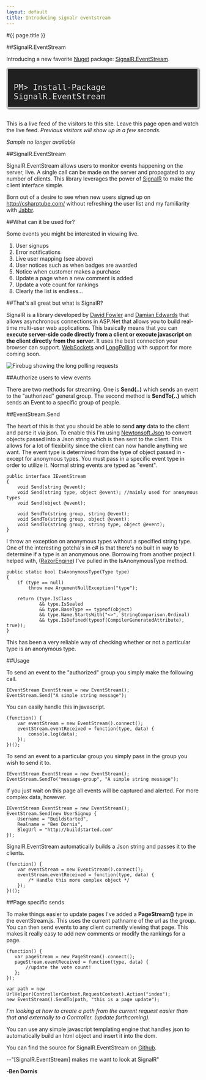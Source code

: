 ```yaml
---
layout: default
title: Introducing signalr eventstream
---
```

#{{ page.title }}

##SignalR.EventStream

Introducing a new favorite <a href="http://nuget.org">Nuget</a> package: <a href="https://nuget.org/packages/SignalR.EventStream">SignalR.EventStream</a>.

<div style="background-color: #202020; border: 4px solid #C0C0C0;border-radius: 5px 5px 5px 5px;box-shadow: 2px 2px 3px #6E6E6E;color: #E2E2E2;display: block;font: 1.5em 'andale mono','lucida console',monospace; overflow: auto; padding:15px; margin-bottom: 1.5em;"><p style="margin-bottom:0;">PM&gt; Install-Package SignalR.EventStream</div>

This is a live feed of the visitors to this site. Leave this page open and watch the live feed. <em>Previous visitors will show up in a few seconds.</em>

<em>Sample no longer available</em>

##SignalR.EventStream

SignalR.EventStream allows users to monitor events happening on the server, live. A single call can be made on the server and propagated to any number of clients. This library leverages the power of [SignalR](https://nuget.org/packages/SignalR) to make the client interface simple.

Born out of a desire to see when new users signed up on <a href='http://csharptube.com/'>http://csharptube.com/</a> without refreshing the user list and my familiarity with <a href="http://jabbr.net">Jabbr</a>.

##What can it be used for?

Some events you might be interested in viewing live.

1. User signups
1. Error notifications
1. Live user mapping (see above)
1. User notices such as when badges are awarded
1. Notice when customer makes a purchase
1. Update a page when a new comment is added
1. Update a vote count for rankings
1. Clearly the list is endless...

##That's all great but what is SignalR?

SignalR is a library developed by <a href="http://weblogs.asp.net/davidfowler/">David Fowler</a> and <a href="http://damianedwards.wordpress.com/">Damian Edwards</a> that allows asynchronous connections in ASP.Net that allows you to build real-time multi-user web applications. This basically means that you can <strong>execute server-side code directly from a client or execute javascript on the client directly from the server</strong>. It uses the best connection your browser can support. <a href='http://en.wikipedia.org/wiki/WebSocket'>WebSockets</a> and <a href='http://en.wikipedia.org/wiki/Push_technology#Long_polling'>LongPolling</a> with support for more coming soon.

<img src="http://buildstarted.com/wp-content/uploads/2011/12/signalr-traffic.png" alt="Firebug showing the long polling requests" title="Firefox with long polling in firebug" />

##Authorize users to view events

There are two methods for streaming. One is <strong>Send(..)</strong> which sends an event to the "authorized" general group. The second method is <strong>SendTo(..)</strong> which sends an Event to a specific group of people. 

##EventStream.Send

The heart of this is that you should be able to send <strong>any</strong> data to the client and parse it via json. To enable this I'm using <a href="http://nuget.org/packages/Newtonsoft.Json">Newtonsoft.Json</a> to convert objects passed into a Json string which is then sent to the client. This allows for a lot of flexibility since the client can now handle anything we want. The event type is determined from the type of object passed in - except for anonymous types. You must pass in a specific event type in order to utilize it. Normal string events are typed as "event".

    public interface IEventStream
    {
        void Send(string @event);
        void Send(string type, object @event); //mainly used for anonymous types
        void Send(object @event);

        void SendTo(string group, string @event);
        void SendTo(string group, object @event);
        void SendTo(string group, string type, object @event);
    }


I throw an exception on anonymous types without a specified string type. One of the interesting gotcha's in c# is that there's no built in way to determine if a type is an anonymous one. Borrowing from another project I helped with, (<a href="https://github.com/Antaris/RazorEngine">RazorEngine</a>) I've pulled in the IsAnonymousType method.

    public static bool IsAnonymousType(Type type)
    {
        if (type == null)
            throw new ArgumentNullException("type");

        return (type.IsClass
                && type.IsSealed
                && type.BaseType == typeof(object)
                && type.Name.StartsWith("<>", StringComparison.Ordinal)
                && type.IsDefined(typeof(CompilerGeneratedAttribute), true));
    }


This has been a very reliable way of checking whether or not a particular type is an anonymous type.

##Usage

To send an event to the "authorized" group you simply make the following call.

    IEventStream EventStream = new EventStream();
    EventStream.Send("A simple string message");


You can easily handle this in javascript.

    (function() {
        var eventStream = new EventStream().connect();
        eventStream.eventReceived = function(type, data) {
            console.log(data);
        });
    })();


To send an event to a particular group you simply pass in the group you wish to send it to.

    IEventStream EventStream = new EventStream();
    EventStream.SendTo("message-group", "A simple string message");

If you just wait on this page all events will be captured and alerted. For more complex data, however.

    IEventStream EventStream = new EventStream();
    EventStream.Send(new UserSignup {
        Username = "Buildstarted",
        Realname = "Ben Dornis",
        BlogUrl = "http://buildstarted.com"
    });


SignalR.EventStream automatically builds a Json string and passes it to the clients.

    (function() {
        var eventStream = new EventStream().connect();
        eventStream.eventReceived = function(type, data) {
            /* Handle this more complex object */
        });
    })();


##Page specific sends

To make things easier to update pages I've added a <strong>PageStream()</strong> type in the eventStream.js. This uses the current pathname of the url as the group. You can then send events to any client currently viewing that page. This makes it really easy to add new comments or modify the rankings for a page.

    (function() {
       var pageStream = new PageStream().connect();
       pageStream.eventReceived = function(type, data) {
           //update the vote count!
       };
    });

    var path = new UrlHelper(ControllerContext.RequestContext).Action("index");
    new EventStream().SendTo(path, "this is a page update");


<em>I'm looking at how to create a path from the current request easier than that and externally to a Controller. (update forthcoming).</em>

You can use any simple javascript templating engine that handles json to automatically build an html object and insert it into the dom. 

You can find the source for SignalR.EventStream on <a href="https://github.com/Buildstarted/SignalR.EventStream">Github</a>.

--"[SignalR.EventStream] makes me want to look at SignalR"

<strong>-Ben Dornis</strong>